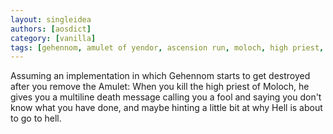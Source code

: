 ```yaml
---
layout: singleidea
authors: [aosdict]
category: [vanilla]
tags: [gehennom, amulet of yendor, ascension run, moloch, high priest, messages]
---
```

Assuming an implementation in which Gehennom starts to get destroyed after you remove the Amulet: When you kill the high priest of Moloch, he gives you a multiline death message calling you a fool and saying you don't know what you have done, and maybe hinting a little bit at why Hell is about to go to hell.
